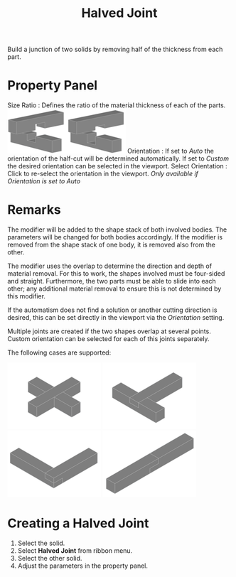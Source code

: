 ﻿---
uid: ee35e475-eb9c-4871-9da8-e04e53faef6a
title: Halved Joint
---
Build a junction of two solids by removing half of the thickness from each part.

# Property Panel
Size Ratio
:   Defines the ratio of the material thickness of each of the parts.
    ![_Size Ratio = 50%_, _Size Ratio = 25%_](HalvedJointSizeRatio.png)
Orientation
:   If set to _Auto_ the orientation of the half-cut will be determined automatically. If set to _Custom_ the desired orientation can be selected in the viewport.
Select Orientation
:   Click to re-select the orientation in the viewport.
    _Only available if Orientation is set to Auto_

# Remarks

The modifier will be added to the shape stack of both involved bodies. The parameters will be changed for both bodies accordingly. If the modifier is removed from the shape stack of one body, it is removed also from the other.

The modifier uses the overlap to determine the direction and depth of material removal. For this to work, the shapes involved must be four-sided and straight. Furthermore, the two parts must be able to slide into each other; any additional material removal to ensure this is not determined by this modifier.

If the automatism does not find a solution or another cutting direction is desired, this can be set directly in the viewport via the _Orientation_ setting.

Multiple joints are created if the two shapes overlap at several points. Custom orientation can be selected for each of this joints separately.

The following cases are supported:

![Cross Overlap](HalvedJointCaseCross.png)
![Tees Overlap](HalvedJointCaseTee.png)
![Corner Overlap](HalvedJointCaseCorner.png)
![Parallel Overlap](HalvedJointCaseParallel.png)

# Creating a Halved Joint

1. Select the solid.
2. Select __Halved Joint__ from ribbon menu.
3. Select the other solid.
4. Adjust the parameters in the property panel.
